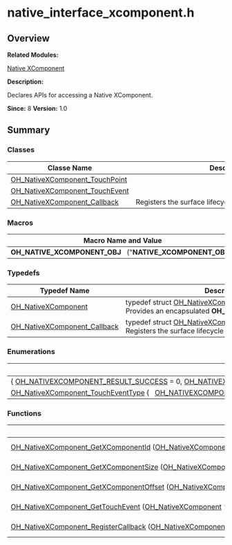 # native_interface_xcomponent.h


## **Overview**

**Related Modules:**

[Native XComponent](_o_h___native_x_component.md)

**Description:**

Declares APIs for accessing a Native XComponent.

**Since:**
8
**Version:**
1.0

## **Summary**


### Classes

  | Classe&nbsp;Name | Description | 
| -------- | -------- |
| [OH_NativeXComponent_TouchPoint](_o_h___native_x_component___touch_point.md) |  | 
| [OH_NativeXComponent_TouchEvent](_o_h___native_x_component___touch_event.md) |  | 
| [OH_NativeXComponent_Callback](_o_h___native_x_component___callback.md) | Registers&nbsp;the&nbsp;surface&nbsp;lifecycle&nbsp;and&nbsp;touch&nbsp;event&nbsp;callbacks. | 


### Macros

  | Macro&nbsp;Name&nbsp;and&nbsp;Value | Description | 
| -------- | -------- |
| **OH_NATIVE_XCOMPONENT_OBJ**&nbsp;&nbsp;&nbsp;("__NATIVE_XCOMPONENT_OBJ__") |  | 


### Typedefs

  | Typedef&nbsp;Name | Description | 
| -------- | -------- |
| [OH_NativeXComponent](_o_h___native_x_component.md#ga0e676460ec145b81bdb07a97a368a5f1) | typedef&nbsp;struct&nbsp;[OH_NativeXComponent](_o_h___native_x_component.md#ga0e676460ec145b81bdb07a97a368a5f1)<br/>Provides&nbsp;an&nbsp;encapsulated&nbsp;**OH_NativeXComponent**&nbsp;instance. | 
| [OH_NativeXComponent_Callback](_o_h___native_x_component.md#gaf629ecc5d06f0a69aea9da3511679ea5) | typedef&nbsp;struct&nbsp;[OH_NativeXComponent_Callback](_o_h___native_x_component___callback.md)<br/>Registers&nbsp;the&nbsp;surface&nbsp;lifecycle&nbsp;and&nbsp;touch&nbsp;event&nbsp;callbacks. | 


### Enumerations

  | Enumeration&nbsp;Name | Description | 
| -------- | -------- |
| {&nbsp;[OH_NATIVEXCOMPONENT_RESULT_SUCCESS](_o_h___native_x_component.md#gga06fc87d81c62e9abb8790b6e5713c55baf2a815b270113979adea7b9440e0b80e)&nbsp;=&nbsp;0,&nbsp;[OH_NATIVEXCOMPONENT_RESULT_FAILED](_o_h___native_x_component.md#gga06fc87d81c62e9abb8790b6e5713c55bad6e4a33f3c594e267b8101bbc8ba682f)&nbsp;=&nbsp;-1,&nbsp;[OH_NATIVEXCOMPONENT_RESULT_BAD_PARAMETER](_o_h___native_x_component.md#gga06fc87d81c62e9abb8790b6e5713c55baa12565a3677df7c8dc60e216ed40e580)&nbsp;=&nbsp;-2&nbsp;} | Enumerates&nbsp;the&nbsp;API&nbsp;access&nbsp;states. | 
| [OH_NativeXComponent_TouchEventType](_o_h___native_x_component.md#ga0a8c68dd460d7e801e7c0ff771f09182)&nbsp;{&nbsp;&nbsp;&nbsp;[OH_NATIVEXCOMPONENT_DOWN](_o_h___native_x_component.md#gga0a8c68dd460d7e801e7c0ff771f09182a87b4dfe82e5aafd40c202484fc10dfb4)&nbsp;=&nbsp;0,&nbsp;[OH_NATIVEXCOMPONENT_UP](_o_h___native_x_component.md#gga0a8c68dd460d7e801e7c0ff771f09182ae2da3fbb127398f9a749070edf671597),&nbsp;[OH_NATIVEXCOMPONENT_MOVE](_o_h___native_x_component.md#gga0a8c68dd460d7e801e7c0ff771f09182a0b97e9e7830d0363e3617e2a7d33b378),&nbsp;[OH_NATIVEXCOMPONENT_CANCEL](_o_h___native_x_component.md#gga0a8c68dd460d7e801e7c0ff771f09182a8593a5e1053e9c9df74d6b0e8a9bbb0a),&nbsp;&nbsp;&nbsp;[OH_NATIVEXCOMPONENT_UNKNOWN](_o_h___native_x_component.md#gga0a8c68dd460d7e801e7c0ff771f09182aff39d23c1412b3b110a19df4893651d3)&nbsp;} |  | 


### Functions

  | Function | Description | 
| -------- | -------- |
| [OH_NativeXComponent_GetXComponentId](_o_h___native_x_component.md#ga1aa5d0ac3778b9caef35f93b54a6f677)&nbsp;([OH_NativeXComponent](_o_h___native_x_component.md#ga0e676460ec145b81bdb07a97a368a5f1)&nbsp;\*component,&nbsp;char&nbsp;\*id,&nbsp;uint64_t&nbsp;\*size) | int32_t<br/>Obtains&nbsp;the&nbsp;ID&nbsp;of&nbsp;the&nbsp;ArkUI&nbsp;XComponent. | 
| [OH_NativeXComponent_GetXComponentSize](_o_h___native_x_component.md#ga8f60375298a5d9eae57d03d4c5cf5f3f)&nbsp;([OH_NativeXComponent](_o_h___native_x_component.md#ga0e676460ec145b81bdb07a97a368a5f1)&nbsp;\*component,&nbsp;const&nbsp;void&nbsp;\*window,&nbsp;uint64_t&nbsp;\*width,&nbsp;uint64_t&nbsp;\*height) | int32_t<br/>Obtains&nbsp;the&nbsp;size&nbsp;of&nbsp;the&nbsp;surface&nbsp;held&nbsp;by&nbsp;the&nbsp;ArkUI&nbsp;XComponent. | 
| [OH_NativeXComponent_GetXComponentOffset](_o_h___native_x_component.md#ga3a594868e2d0f633026b7fea2f45812a)&nbsp;([OH_NativeXComponent](_o_h___native_x_component.md#ga0e676460ec145b81bdb07a97a368a5f1)&nbsp;\*component,&nbsp;const&nbsp;void&nbsp;\*window,&nbsp;double&nbsp;\*x,&nbsp;double&nbsp;\*y) | int32_t<br/>Obtains&nbsp;the&nbsp;offset&nbsp;of&nbsp;the&nbsp;surface&nbsp;held&nbsp;by&nbsp;the&nbsp;ArkUI&nbsp;XComponent. | 
| [OH_NativeXComponent_GetTouchEvent](_o_h___native_x_component.md#ga5b0e85c74dab846b5b61a5e244ee60ca)&nbsp;([OH_NativeXComponent](_o_h___native_x_component.md#ga0e676460ec145b81bdb07a97a368a5f1)&nbsp;\*component,&nbsp;const&nbsp;void&nbsp;\*window,&nbsp;[OH_NativeXComponent_TouchEvent](_o_h___native_x_component___touch_event.md)&nbsp;\*touchEvent) | int32_t<br/>Obtains&nbsp;the&nbsp;touch&nbsp;event&nbsp;dispatched&nbsp;by&nbsp;the&nbsp;ArkUI&nbsp;XComponent. | 
| [OH_NativeXComponent_RegisterCallback](_o_h___native_x_component.md#gaf9b8b470cd51ac0e339710926bca72e3)&nbsp;([OH_NativeXComponent](_o_h___native_x_component.md#ga0e676460ec145b81bdb07a97a368a5f1)&nbsp;\*component,&nbsp;[OH_NativeXComponent_Callback](_o_h___native_x_component___callback.md)&nbsp;\*callback) | int32_t<br/>Registers&nbsp;a&nbsp;callback&nbsp;for&nbsp;this&nbsp;**OH_NativeXComponent**&nbsp;instance. | 
